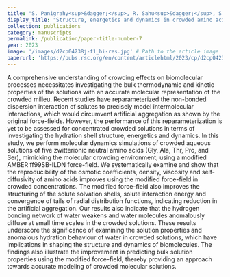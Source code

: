 ```yaml
---
title: "S. Panigrahy<sup>&dagger;</sup>, R. Sahu<sup>&dagger;</sup>, S. K. Reddy, D. Nayar, Structure, energetics and dynamics in crowded amino acid solutions: a molecular dynamics study. <i>Physical Chemistry Chemical Physics</i> 25, 5430–5442 (2023). (&dagger; = Equal contribution)"
display_title: "Structure, energetics and dynamics in crowded amino acid solutions: a molecular dynamics study"
collection: publications
category: manuscripts
permalink: /publication/paper-title-number-7
year: 2023
image: '/images/d2cp04238j-f1_hi-res.jpg' # Path to the article image
paperurl: 'https://pubs.rsc.org/en/content/articlehtml/2023/cp/d2cp04238j'
---
```


A comprehensive understanding of crowding effects on biomolecular processes necessitates investigating the bulk thermodynamic and kinetic properties of the solutions with an accurate molecular representation of the crowded milieu. Recent studies have reparameterized the non-bonded dispersion interaction of solutes to precisely model intermolecular interactions, which would circumvent artificial aggregation as shown by the original force-fields. However, the performance of this reparameterization is yet to be assessed for concentrated crowded solutions in terms of investigating the hydration shell structure, energetics and dynamics. In this study, we perform molecular dynamics simulations of crowded aqueous solutions of five zwitterionic neutral amino acids (Gly, Ala, Thr, Pro, and Ser), mimicking the molecular crowding environment, using a modified AMBER ff99SB-ILDN force-field. We systematically examine and show that the reproducibility of the osmotic coefficients, density, viscosity and self-diffusivity of amino acids improves using the modified force-field in crowded concentrations. The modified force-field also improves the structuring of the solute solvation shells, solute interaction energy and convergence of tails of radial distribution functions, indicating reduction in the artificial aggregation. Our results also indicate that the hydrogen bonding network of water weakens and water molecules anomalously diffuse at small time scales in the crowded solutions. These results underscore the significance of examining the solution properties and anomalous hydration behaviour of water in crowded solutions, which have implications in shaping the structure and dynamics of biomolecules. The findings also illustrate the improvement in predicting bulk solution properties using the modified force-field, thereby providing an approach towards accurate modeling of crowded molecular solutions.
